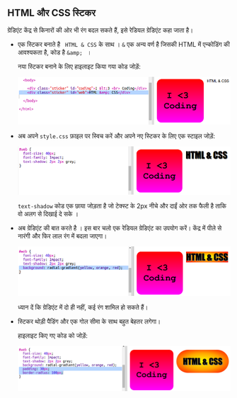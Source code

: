 ## HTML और CSS स्टिकर

ग्रेडिएंट केंद्र से किनारों की ओर भी रंग बदल सकते हैं, इसे रेडियल ग्रेडिएंट कहा जाता है।

+ एक स्टिकर बनाते है ` HTML & CSS` के साथ । `&` एक अन्य वर्ण है जिसकी HTML में एन्कोडिंग की आवश्यकता है, कोड है `&amp; ` ।
    
    नया स्टिकर बनाने के लिए हाइलाइट किया गया कोड जोड़ें:
    
    ![स्क्रीनशॉट](images/stickers-web-html.png)

+ अब अपने `style.css` फ़ाइल पर स्विच करें और अपने नए स्टिकर के लिए एक स्टाइल जोड़ें:
    
    ![स्क्रीनशॉट](images/stickers-web-font.png)
    
    `text-shadow` कोड एक छाया जोड़ता है जो टेक्स्ट के 2px नीचे और दाईं ओर तक फैली है ताकि वो अलग से दिखाई दे सके ।

+ अब ग्रेडिएंट की बात करते है । इस बार चलो एक रेडियल ग्रेडिएंट का उपयोग करें। केंद्र में पीले से नारंगी और फिर लाल रंग में बदला जाएगा।
    
    ![स्क्रीनशॉट](images/stickers-web-gradient.png)
    
    ध्यान दें कि ग्रेडिएंट में दो ही नहीं, कई रंग शामिल हो सकते हैं।

+ स्टिकर थोड़ी पैडिंग और एक गोल सीमा के साथ बहुत बेहतर लगेगा।
    
    हाइलाइट किए गए कोड को जोड़ें:
    
    ![स्क्रीनशॉट](images/stickers-web-padding.png)